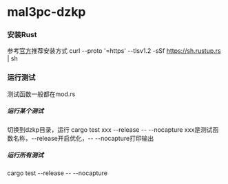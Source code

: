 # mal3pc-dzkp

### 安装Rust
参考[官方](https://www.rust-lang.org/zh-CN/tools/install)推荐安装方式
curl --proto '=https' --tlsv1.2 -sSf https://sh.rustup.rs | sh

### 运行测试
测试函数一般都在mod.rs

##### 运行某个测试
切换到dzkp目录，运行
cargo test xxx --release -- --nocapture
xxx是测试函数名称，--release开启优化，-- --nocapture打印输出

##### 运行所有测试
cargo test --release -- --nocapture